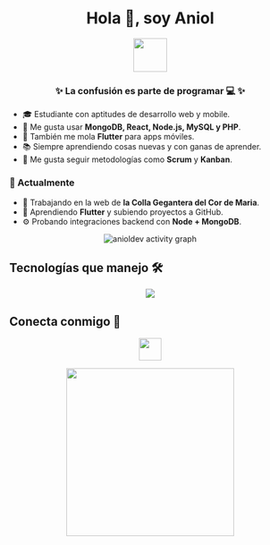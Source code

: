 <!-- 📌 Presentación de Aniol -->
<div align="center">
  <h1>Hola 👋, soy Aniol</h1>
  <img src="https://media.giphy.com/media/hvRJCLFzcasrR4ia7z/giphy.gif" width="60px">
</div>

<!-- Frase inspiradora -->
<div align="center">
  <h3>✨ La confusión es parte de programar 💻 ✨</h3>
</div>

<!-- Sobre mí -->
- 🎓 Estudiante con aptitudes de desarrollo web y mobile.
- 💾 Me gusta usar **MongoDB, React, Node.js, MySQL y PHP**.
- 📱 También me mola **Flutter** para apps móviles.
- 📚 Siempre aprendiendo cosas nuevas y con ganas de aprender.
- 🎨 Me gusta seguir metodologías como **Scrum** y **Kanban**.

<!-- 🚀 Actualmente -->
### 🚀 Actualmente
- 🔭 Trabajando en la web de **la Colla Gegantera del Cor de Maria**.
- 🌱 Aprendiendo **Flutter** y subiendo proyectos a GitHub.
- ⚙️ Probando integraciones backend con **Node + MongoDB**.


<!-- 🔥 GitHub Graph -->
<div align="center">
  <img src="https://github-readme-activity-graph.cyclic.app/graph?username=anioldev&theme=react-dark" alt="anioldev activity graph" />
</div>

<!-- 🚀 Skills -->
<h2> Tecnologías que manejo 🛠️</h2>

<p align="center">
  <img src="https://skillicons.dev/icons?i=html,css,js,php,react,nodejs,mongodb,flutter,git,github,vscode,linux,windows&perline=8" />
</p>

<!-- 📞 Contacto -->
<h2> Conecta conmigo 🤝</h2>
<p align="center">
  <a href="https://www.linkedin.com/in/aniol-rodriguez-530514295/">
    <img src="https://raw.githubusercontent.com/rahulbanerjee26/githubAboutMeGenerator/main/icons/linked-in-alt.svg" width="40px">
  </a>
</p>

<!-- 🎉 Animaciones extra -->
<div align="center">
  <img src="https://media.giphy.com/media/jRf5fsn8G6YaogAWxn/giphy.gif" width="300px" />
</div>

